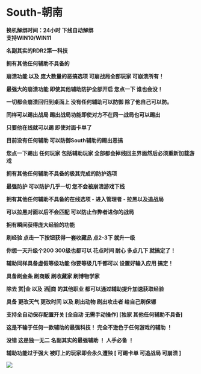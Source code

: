 # South-朝南

**换机解绑时间：24小时 下线自动解绑**\
**支持WIN10/WIN11**

**名副其实的RDR2第一科技**

**拥有其他任何辅助不具备的**

**崩溃功能 以及 庞大数量的恶搞选项 可崩战局全部玩家 可崩溃所有！**

**最强大的崩溃功能 即使其他辅助防护全部开启 您点一下 谁也会没！**

**一切都会崩溃回归到桌面上 没有任何辅助可以防御 除了他自己可以防。**

**同样可以踢出战局 踢出战局功能即使对方不在同一战局也可以踢出**

**只要他在线就可以踢 即使对面卡单了**

**目前没有任何辅助 可以防御South辅助的踢出恶搞**

**您点一下踢出 任何玩家 包括辅助玩家 全部都会掉线回主界面然后必须重新加载游戏**

**拥有其他任何辅助不具备的极其完成的防护选项**

**最强防护 可以防护几乎一切 您不会被崩溃游戏下线**

**拥有其他任何辅助不具备的在线选项 - 进入管理者 - 拉黑以及追战局**

**可以拉黑对面以后不会匹配 可以防止作弊者进你的战局**

**拥有瞬间获得庞大经验的功能**

**刷经验 点击一下按钮获得一套收藏品 点2-3下 就升一级**

**你想一天升级个200 300级也都可以 花点时间 耐心 多点几下 就搞定了！**

**辅助同样具备虚假等级功能 你要等级几千都可以 设置好输入应用 搞定！**

**具备刷金条 刷商贩 刷收藏家 刷博物学家**

**除去 赏|金 以及 酒|商 的其他职业 都可以通过辅助提升加速获取经验**

**具备 更改天气 更改时间 以及 刷出动物 刷出攻击者 给自己刷保镖**

**支持全自动保存配置开关 \[全自动 无需手动操作] \[独家 其他任何辅助不具备]**

**这是不输于任何一款辅助的最强科技！ 完全不逊色于任何游戏的辅助 ！**

**没错 这是独一无二 名副其实的最强辅助 ！ 人手必备 ！**

**辅助功能过于强大 被盯上的玩家即会永久遭殃 \[ 可踢卡单 可追战局 可崩溃 ]**

![](../../.gitbook/assets/South.jpg)
